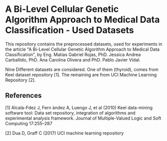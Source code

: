 # A Bi-Level Cellular Genetic Algorithm Approach to Medical Data Classification - Used Datasets

This repository contains the preprocessed datasets, used for experiments in the article "A Bi-Level Cellular Genetic Algorithm Approach to Medical Data Classification", by Eng. Matias Gabriel Rojas, PhD. Jessica Andrea Carballido, PhD. Ana Carolina Olivera and PhD. Pablo Javier Vidal.

Nine Different datasets are considered. One of them (thyroid), comes from Keel dataset repository [1]. The remaining are from UCI Machine Learning Repository [2].

## References
[1] Alcala-Fdez J, Fern ́andez A, Luengo J, et al (2010) Keel data-mining software tool: Data set repository, integration of algorithms and experimental analysis framework. Journal of Multiple-Valued Logic and Soft Computing 17:255–287

[2] Dua D, Graff C (2017) UCI machine learning repository
